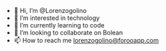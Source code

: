 - 👋 Hi, I’m @Lorenzogolino
- 👀 I’m interested in technology
- 🌱 I’m currently learning to code
- 💞️ I’m looking to collaborate on Bolean
- 📫 How to reach me lorenzogolino@forooapp.com

<!---
Lorenzogolino/Lorenzogolino is a ✨ special ✨ repository because its `README.md` (this file) appears on your GitHub profile.
You can click the Preview link to take a look at your changes.
--->
